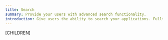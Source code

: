 ```yaml
---
title: Search
summary: Provide your users with advanced search functionality.
introduction: Give users the ability to search your applications. Fulltext search for Page Content (and other attributes like "Title") can be easily added to Silverstripe CMS.
---
```


[CHILDREN]
